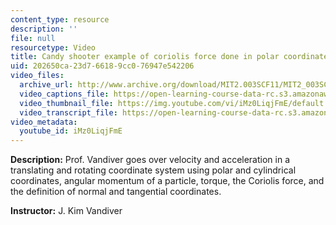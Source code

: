 ```yaml
---
content_type: resource
description: ''
file: null
resourcetype: Video
title: Candy shooter example of coriolis force done in polar coordinates
uid: 202650ca-23d7-6618-9cc0-76947e542206
video_files:
  archive_url: http://www.archive.org/download/MIT2.003SCF11/MIT2_003SCF11_lec04_300k.mp4
  video_captions_file: https://open-learning-course-data-rc.s3.amazonaws.com/2-003sc-engineering-dynamics-fall-2011/b32b1a5fc5315fafa3a9a26d96a6d7fa_iMz0LiqjFmE.vtt
  video_thumbnail_file: https://img.youtube.com/vi/iMz0LiqjFmE/default.jpg
  video_transcript_file: https://open-learning-course-data-rc.s3.amazonaws.com/2-003sc-engineering-dynamics-fall-2011/009aa15348fd7fa7c277418e7e9ec93e_iMz0LiqjFmE.pdf
video_metadata:
  youtube_id: iMz0LiqjFmE
---
```


**Description:** Prof. Vandiver goes over velocity and acceleration in a translating and rotating coordinate system using polar and cylindrical coordinates, angular momentum of a particle, torque, the Coriolis force, and the definition of normal and tangential coordinates.

**Instructor:** J. Kim Vandiver